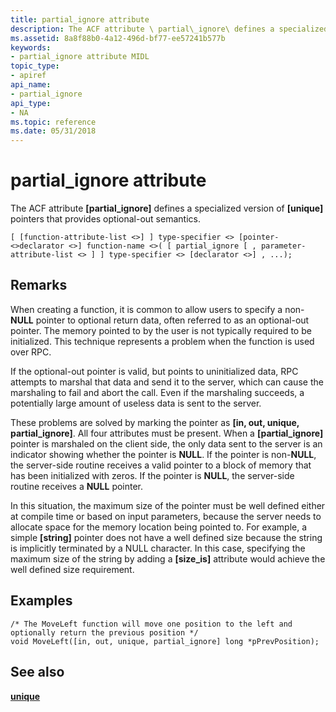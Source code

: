 ```yaml
---
title: partial_ignore attribute
description: The ACF attribute \ partial\_ignore\ defines a specialized version of \ unique\ pointers that provides optional-out semantics.
ms.assetid: 8a8f88b0-4a12-496d-bf77-ee57241b577b
keywords:
- partial_ignore attribute MIDL
topic_type:
- apiref
api_name:
- partial_ignore
api_type:
- NA
ms.topic: reference
ms.date: 05/31/2018
---
```


# partial\_ignore attribute

The ACF attribute **\[partial\_ignore\]** defines a specialized version of **\[unique\]** pointers that provides optional-out semantics.

``` syntax
[ [function-attribute-list <>] ] type-specifier <> [pointer- <>declarator <>] function-name <>( [ partial_ignore [ , parameter-attribute-list <> ] ] type-specifier <> [declarator <>] , ...);
```

## Remarks

When creating a function, it is common to allow users to specify a non-**NULL** pointer to optional return data, often referred to as an optional-out pointer. The memory pointed to by the user is not typically required to be initialized. This technique represents a problem when the function is used over RPC.

If the optional-out pointer is valid, but points to uninitialized data, RPC attempts to marshal that data and send it to the server, which can cause the marshaling to fail and abort the call. Even if the marshaling succeeds, a potentially large amount of useless data is sent to the server.

These problems are solved by marking the pointer as **\[in, out, unique, partial\_ignore\]**. All four attributes must be present. When a **\[partial\_ignore\]** pointer is marshaled on the client side, the only data sent to the server is an indicator showing whether the pointer is **NULL**. If the pointer is non-**NULL**, the server-side routine receives a valid pointer to a block of memory that has been initialized with zeros. If the pointer is **NULL**, the server-side routine receives a **NULL** pointer.

In this situation, the maximum size of the pointer must be well defined either at compile time or based on input parameters, because the server needs to allocate space for the memory location being pointed to. For example, a simple **\[string\]** pointer does not have a well defined size because the string is implicitly terminated by a NULL character. In this case, specifying the maximum size of the string by adding a **\[size\_is\]** attribute would achieve the well defined size requirement.

## Examples

``` syntax
/* The MoveLeft function will move one position to the left and optionally return the previous position */
void MoveLeft([in, out, unique, partial_ignore] long *pPrevPosition);
```

## See also

<dl> <dt>

[**unique**](unique.md)
</dt> </dl>

 

 




